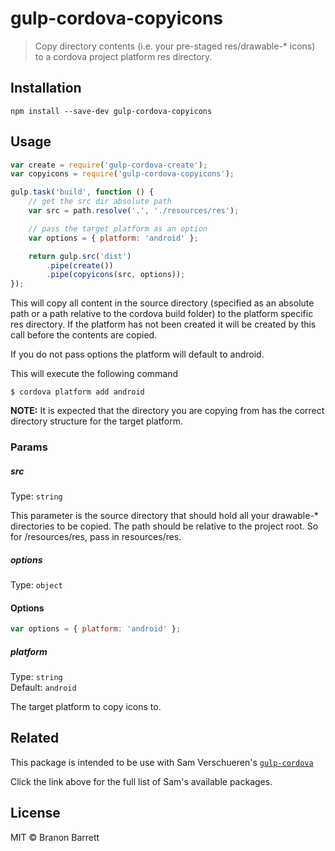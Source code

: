 # gulp-cordova-copyicons

> Copy directory contents (i.e. your pre-staged res/drawable-* icons) to a cordova project platform res directory.

## Installation

```
npm install --save-dev gulp-cordova-copyicons
```

## Usage

```js
var create = require('gulp-cordova-create');
var copyicons = require('gulp-cordova-copyicons');

gulp.task('build', function () {
    // get the src dir absolute path
    var src = path.resolve('.', './resources/res');

    // pass the target platform as an option
    var options = { platform: 'android' };

    return gulp.src('dist')
        .pipe(create())
        .pipe(copyicons(src, options));
});
```

This will copy all content in the source directory (specified as an absolute path or a path relative to the cordova build folder) to the platform specific res directory. If the platform has not been created it will be created by this call before the contents are copied.

If you do not pass options the platform will default to android.

This will execute the following command

```
$ cordova platform add android
```

**NOTE:** It is expected that the directory you are copying from has the correct directory structure for the target platform.

### Params

##### src

Type: `string`

This parameter is the source directory that should hold all your drawable-* directories to be copied. The path should be relative to the project root. So for <my project dir>/resources/res, pass in resources/res.

##### options

Type: `object`

#### Options

```js
var options = { platform: 'android' };
```

##### platform

Type: `string`  
Default: `android`

The target platform to copy icons to.

## Related

This package is intended to be use with Sam Verschueren's [`gulp-cordova`](https://github.com/SamVerschueren/gulp-cordova)

Click the link above for the full list of Sam's available packages.

## License

MIT © Branon Barrett
